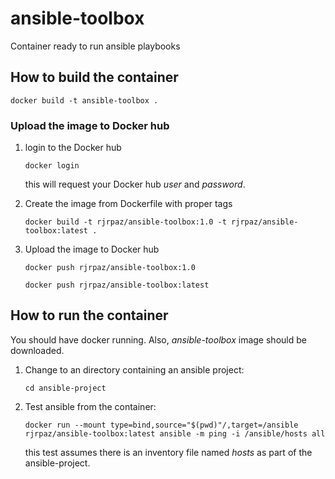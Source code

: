 # ansible-toolbox

Container ready to run ansible playbooks

## How to build the container

```console
docker build -t ansible-toolbox .
```

### Upload the image to Docker hub

1. login to the Docker hub

    ```console
    docker login
    ```

    this will request your Docker hub *user* and *password*.

1. Create the image from Dockerfile with proper tags

    ```console
    docker build -t rjrpaz/ansible-toolbox:1.0 -t rjrpaz/ansible-toolbox:latest .
    ```

1. Upload the image to Docker hub

    ```console
    docker push rjrpaz/ansible-toolbox:1.0
    ```

    ```console
    docker push rjrpaz/ansible-toolbox:latest
    ```

## How to run the container

You should have docker running. Also, *ansible-toolbox* image should be downloaded.

1. Change to an directory containing an ansible project:

    ```console
    cd ansible-project
    ```

1. Test ansible from the container:

    ```console
    docker run --mount type=bind,source="$(pwd)"/,target=/ansible rjrpaz/ansible-toolbox:latest ansible -m ping -i /ansible/hosts all
    ```

    this test assumes there is an inventory file named *hosts* as part of the ansible-project.
